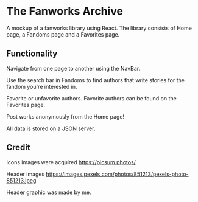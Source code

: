 # The Fanworks Archive

A mockup of a fanworks library using React. The library consists of Home page, a Fandoms page and a Favorites page.  

## Functionality

Navigate from one page to another using the NavBar. 

Use the search bar in Fandoms to find authors that write stories for the fandom you're interested in. 

Favorite or unfavorite authors. Favorite authors can be found on the Favorites page. 

Post works anonymously from the Home page! 

All data is stored on a JSON server. 

## Credit

Icons images were acquired https://picsum.photos/

Header images https://images.pexels.com/photos/851213/pexels-photo-851213.jpeg 

Header graphic was made by me. 